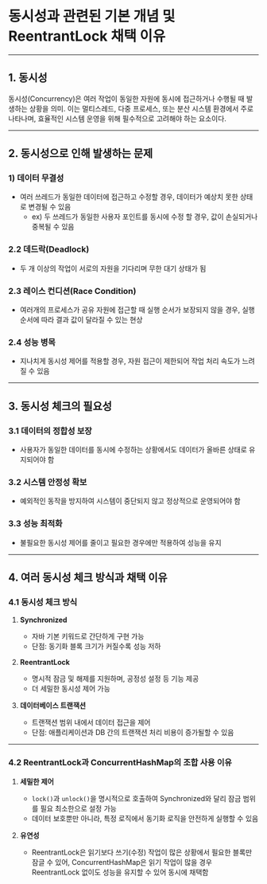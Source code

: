 # 동시성과 관련된 기본 개념 및 ReentrantLock 채택 이유

---

## 1. 동시성

동시성(Concurrency)은 여러 작업이 동일한 자원에 동시에 접근하거나 수행될 때 발생하는 상황을 의미.
이는 멀티스레드, 다중 프로세스, 또는 분산 시스템 환경에서 주로 나타나며, 효율적인 시스템 운영을 위해 필수적으로 고려해야 하는 요소이다.

---

## 2. 동시성으로 인해 발생하는 문제

### 1) 데이터 무결성
- 여러 쓰레드가 동일한 데이터에 접근하고 수정할 경우, 데이터가 예상치 못한 상태로 변경될 수 있음
  - ex) 두 쓰레드가 동일한 사용자 포인트를 동시에 수정 할 경우, 값이 손실되거나 중복될 수 있음

### 2.2 데드락(Deadlock)
- 두 개 이상의 작업이 서로의 자원을 기다리며 무한 대기 상태가 됨

### 2.3 레이스 컨디션(Race Condition)
- 여러개의 프로세스가 공유 자원에 접근할 때 실행 순서가 보장되지 않을 경우, 실행 순서에 따라 결과 값이 달라질 수 있는 현상

### 2.4 성능 병목
- 지나치게 동시성 제어를 적용할 경우, 자원 접근이 제한되어 작업 처리 속도가 느려질 수 있음

---

## 3. 동시성 체크의 필요성

### 3.1 데이터의 정합성 보장
- 사용자가 동일한 데이터를 동시에 수정하는 상황에서도 데이터가 올바른 상태로 유지되어야 함

### 3.2 시스템 안정성 확보
- 예외적인 동작을 방지하여 시스템이 중단되지 않고 정상적으로 운영되어야 함

### 3.3 성능 최적화
- 불필요한 동시성 제어를 줄이고 필요한 경우에만 적용하여 성능을 유지

---

## 4. 여러 동시성 체크 방식과 채택 이유

### 4.1 동시성 체크 방식
1. **Synchronized**
   - 자바 기본 키워드로 간단하게 구현 가능
   - 단점: 동기화 블록 크기가 커질수록 성능 저하
   
2. **ReentrantLock**
   - 명시적 잠금 및 해제를 지원하며, 공정성 설정 등 기능 제공
   - 더 세밀한 동시성 제어 가능

3. **데이터베이스 트랜잭션**
   - 트랜잭션 범위 내에서 데이터 접근을 제어
   - 단점: 애플리케이션과 DB 간의 트랜잭션 처리 비용이 증가될할 수 있음

---

### 4.2  ReentrantLock과 ConcurrentHashMap의 조합 사용 이유

1. **세밀한 제어**
   - `lock()`과 `unlock()`을 명시적으로 호출하여 Synchronized와 달리 잠금 범위를 필요 최소한으로 설정 가능
   - 데이터 보호뿐만 아니라, 특정 로직에서 동기화 로직을 안전하게 실행할 수 있음

2. **유연성**
   - ReentrantLock은 읽기보다 쓰기(수정) 작업이 많은 상황에서 필요한 블록만 잠글 수 있어, ConcurrentHashMap은 읽기 작업이 많을 경우 ReentrantLock 없이도 성능을 유지할 수 있어 동시에 채택함
